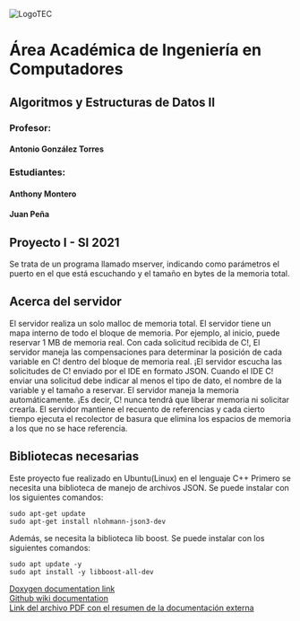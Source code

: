 ![LogoTEC](https://www.tec.ac.cr/sites/default/files/media/branding/logo-tec.png)
# Área Académica de Ingeniería en Computadores
## Algoritmos y Estructuras de Datos II
### Profesor:
#### Antonio González Torres
### Estudiantes:
#### Anthony Montero
#### Juan Peña
## Proyecto I - SI 2021
Se trata de un programa llamado mserver, indicando como parámetros el puerto en el que está escuchando y el tamaño en bytes de la memoria total.
## Acerca del servidor
El servidor realiza un solo malloc de memoria total. El servidor tiene un mapa interno de todo el bloque de memoria. Por ejemplo, al inicio, puede reservar 1 MB de memoria real. Con cada solicitud recibida de C!, El servidor maneja las compensaciones para determinar la posición de cada variable en C! dentro del bloque de memoria real. ¡El servidor escucha las solicitudes de C! enviado por el IDE en formato JSON. Cuando el IDE C! enviar una solicitud debe indicar al menos el tipo de dato, el nombre de la variable y el tamaño a reservar. El servidor maneja la memoria automáticamente. ¡Es decir, C! nunca tendrá que liberar memoria ni solicitar crearla. El servidor mantiene el recuento de referencias y cada cierto tiempo ejecuta el recolector de basura que elimina los espacios de memoria a los que no se hace referencia.

## Bibliotecas necesarias 
Este proyecto fue realizado en Ubuntu(Linux) en el lenguaje C++
Primero se necesita una biblioteca de manejo de archivos JSON. Se puede instalar con los siguientes comandos:
````
sudo apt-get update
sudo apt-get install nlohmann-json3-dev
````
Además, se necesita la biblioteca lib boost. Se puede instalar con los siguientes comandos:
````
sudo apt update -y
sudo apt install -y libboost-all-dev
````

[Doxygen documentation link](https://github.com/AnthonyHMR/ITCR.DatosII.ProyectoI.Server/blob/main/doc/html.zip) <br/>
[Github wiki documentation](https://github.com/AnthonyHMR/ITCR.DatosII.ProyectoI.Server/wiki)<br/>
[Link del archivo PDF con el resumen de la documentación externa](https://github.com/AnthonyHMR/ITCR.DatosII.ProyectoI.Server/blob/main/doc/Docu%20Proyecto%201.pdf)
